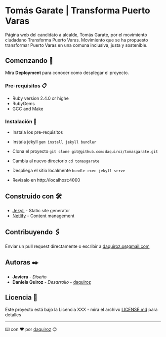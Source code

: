# Tomás Garate | Transforma Puerto Varas

Página web del candidato a alcalde, Tomás Garate, por el movimiento ciudadano Transforma Puerto Varas. Movimiento que se ha propuesto transformar Puerto Varas en una comuna inclusiva, justa y sostenible. 

## Comenzando 🚀

Mira **Deployment** para conocer como desplegar el proyecto.

### Pre-requisitos 📋

* Ruby version 2.4.0 or highe
* RubyGems
* GCC and Make

### Instalación 🔧

* Instala los pre-requisitos

* Instala jekyll
```gem install jekyll bundler```
    
* Clona el proyecto
```git clone git@github.com:daquiroz/tomasgarate.git```

* Cambia al nuevo directorio
```cd tomasgarate```

* Despliega el sitio localmente
```bundle exec jekyll serve```

* Revisalo en http://localhost:4000

## Construido con 🛠️

* [Jekyll](https://jekyllrb.com/) - Static site generator
* [Netlify](https://maven.apache.org/) - Content management

## Contribuyendo 🖇️

Enviar un pull request directamente o escribir a daquiroz.o@gmail.com

## Autoras ✒️

* **Javiera** - *Diseño* 
* **Daniela Quiroz** - *Desarrollo* - [daquiroz](https://github.com/daquiroz?)

## Licencia 📄

Este proyecto está bajo la Licencia XXX - mira el archivo [LICENSE.md](LICENSE.md) para detalles


---
⌨️ con ❤️ por [daquiroz](https://github.com/daquiroz) 😊
